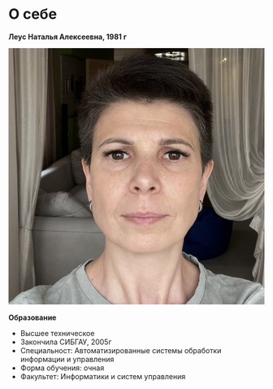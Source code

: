 # О себе

**Леус Наталья Алексеевна, 1981 г**

![фото](/photo_2024-02-08_22-20-38.jpg)

**Образование**
- Высшее техническое
- Закончила СИБГАУ, 2005г
- Специальност: Автоматизированные системы обработки информации и управления 
- Форма обучения: очная
- Факультет: Информатики и систем управления
